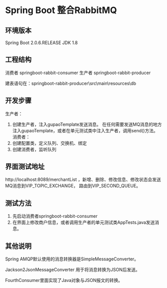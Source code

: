 # Spring Boot 整合RabbitMQ

## 环境版本
  Spring Boot 2.0.6.RELEASE
  JDK 1.8

## 工程结构
消费者 springboot-rabbit-consumer
生产者 springboot-rabbit-producer

建表语句在：springboot-rabbit-producer\src\main\resources\db

## 开发步骤
  生产者：  
1.  创建生产者，注入gupaoTemplate发送消息。
     在任何需要发送MQ消息的地方注入gupaoTemplate，或者在单元测试类中注入生产者，调用send()方法。
      消费者： 
2.  创建配置类，定义队列、交换机、绑定
3.  创建消费者，监听队列

## 界面测试地址
http://localhost:8089/merchantList  ，新增、删除、修改信息、修改状态会发送MQ消息到VIP_TOPIC_EXCHANGE，
路由到VIP_SECOND_QUEUE。

## 测试方法
1.  先启动消费者springboot-rabbit-consumer
2.  在界面上修改商户信息，或者调用生产者的单元测试类AppTests.java发送消息。

## 其他说明
  Spring AMQP默认使用的消息转换器是SimpleMessageConverter。

  Jackson2JsonMessageConverter 用于将消息转换为JSON后发送。

  FourthConsumer里面实现了Java对象与JSON报文的转换。